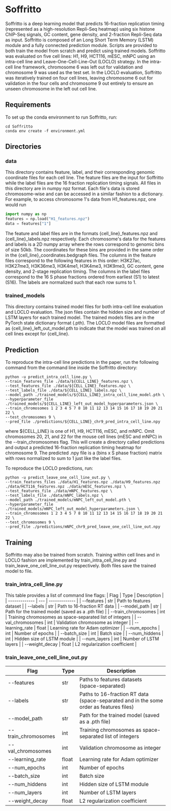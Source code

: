 # Soffritto
Soffritto is a deep learning model that predicts 16-fraction replication timing (represented as a high-resolution Repli-Seq heatmap) using six histone ChIP-Seq signals, GC content, gene density, and 2-fraction Repli-Seq data as input. Soffritto is composed of an Long Short Term Memory (LSTM) module and a fully connected prediction module. Scripts are provided to both train the model from scratch and predict using trained models. Soffritto was evaluated on five cell lines: H1, H9, HCT116, mESC, mNPC using an intra-cell line and Leave-One-Cell-Line-Out (LOCLO) strategy. In the intra-cell line framework, chromosome 6 was left out for validation and chromosome 9 was used as the test set. In the LOCLO evaluation, Soffritto was iteratively trained on four cell lines, leaving chromosome 6 out for validation in the four cells and chromosome 9 out entirely to ensure an unseen chromosome in the left out cell line.

## Requirements
To set up the conda environment to run Soffritto, run:
```
cd Soffritto
conda env create -f environment.yml
```

## Directories 
### data
This directory contains feature, label, and their corresponding genomic coordinate files for each cell line. The feature files are the input for Soffritto while the label files are the 16 fraction replication timing signals. All files in this directory are in numpy npz format. Each file's data is stored chromosome-wise and can be accessed in a similar fashion to a dictionary. For example, to access chromosome 1's data from H1_features.npz, one would run 
```python
import numpy as np
features = np.load("H1_features.npz")
data = features["1"]
```
The feature and label files are in the formats {cell_line}_features.npz and {cell_line}_labels.npz respectively. Each chromosome's data for the features and labels is a 2D numpy array where the rows correspond to genomic bins of size 50kb. The coordinates for these bins are provided in the same order in the {cell_line}_coordinates.bedgraph files. The columns in the feature files correspond to the following features in this order: H3K27ac, H3K27me3, H3K36me3, H3K4me1, H3K4me3, H3K9me3, GC content, gene density, and 2-stage replication timing. The columns in the label files correspond to the 16 S phase fractions ordered from earliest (S1) to latest (S16). The labels are normalized such that each row sums to 1.

### trained_models
This directory contains trained model files for both intra-cell line evaluation and LOCLO evaluation. The json files contain the hidden size and number of LSTM layers for each trained model. The trained models files are in the PyTorch state dictionary format (.pth). The LOCLO model files are formatted as {cell_line}_left_out_model.pth to indicate that the model was trained on all cell lines except for {cell_line}. 

## Prediction
To reproduce the intra-cell line predictions in the paper, run the following command from the command line inside the Soffritto directory: 
```
python -u predict_intra_cell_line.py \
--train_features_file ./data/${CELL_LINE}_features.npz \
--test_features_file ./data/${CELL_LINE}_features.npz \
--test_labels_file ./data/${CELL_LINE}_labels.npz \
--model_path ./trained_models/${CELL_LINE}_intra_cell_line_model.pth \
--hyperparameter_file ./trained_models/${CELL_LINE}_left_out_model_hyperparameters.json \
--train_chromosomes 1 2 3 4 5 7 8 10 11 12 13 14 15 16 17 18 19 20 21 22 \
--test_chromosomes 9 \
--pred_file ./predictions/${CELL_LINE}_chr9_pred_intra_cell_line.npy
```
where ${CELL_LINE} is one of H1, H9, HCT116, mESC, and mNPC. Omit chromosomes 20, 21, and 22 for the mouse cell lines (mESC and mNPC) in the --train_chromosomes flag. This will create a directory called predictions and output a predicted 16-fraction replication timing heatmap for chromosome 9. The predicted .npy file is a (bins x S phase fraction) matrix with rows normalized to sum to 1 just like the label files. 

To reproduce the LOCLO predictions, run:
```
python -u predict_leave_one_cell_line_out.py \
--train_features_files ./data/H1_features.npz ./data/H9_features.npz ./data/HCT116_features.npz ./data/mESC_features.npz \
--test_features_file ./data/mNPC_features.npz \
--test_labels_file ./data/mNPC_labels.npz \
--model_path ./trained_models/mNPC_left_out_model.pth \
--hyperparameter_file ./trained_models/mNPC_left_out_model_hyperparameters.json \
--train_chromosomes 1 2 3 4 5 7 8 10 11 12 13 14 15 16 17 18 19 20 21 22 \
--test_chromosomes 9 \
--pred_file ./predictions/mNPC_chr9_pred_leave_one_cell_line_out.npy
```

## Training
Soffritto may also be trained from scratch. Training within cell lines and in LOCLO fashion are implemented by train_intra_cell_line.py and train_leave_one_cell_line_out.py respectively. Both files save the trained model to file.
### train_intra_cell_line.py
This table provides a list of command line flags:
| Flag  | Type | Description |
| ------------- | --- | ------------- |
| --features | str  |  Path to features dataset |
| --labels | str |    Path to 16-fraction RT data  |
| --model_path  | str  |  Path for the trained model (saved as a .pth file)  |
| --train_chromosomes  | int  | Training chromosomes as space-separated list of integers |
| --val_chromosomes  | int  | Validation chromosome as integer |
| --learning_rate  | float  | Learning rate for Adam optimizer |
| --num_epochs | int  | Number of epochs |
| --batch_size | int  | Batch size |
| --num_hiddens  | int  | Hidden size of LSTM module |
| --num_layers  | int  | Number of LSTM layers |
| --weight_decay | float  | L2 regularization coefficient |

### train_leave_one_cell_line_out.py
| Flag  | Type | Description |
| ------------- | --- | ------------- |
| --features | str  |  Paths to features datasets (space-separated) |
| --labels | str |  Paths to 16-fraction RT data (space-separated and in the some order as features files)  |
| --model_path  | str  |  Path for the trained model (saved as a .pth file)  |
| --train_chromosomes | int  | Training chromosomes as space-separated list of integers |
| --val_chromosomes  | int  | Validation chromosome as integer |
| --learning_rate  | float  | Learning rate for Adam optimizer |
| --num_epochs | int  | Number of epochs |
| --batch_size | int  | Batch size |
| --num_hiddens  | int  | Hidden size of LSTM module |
| --num_layers  | int  | Number of LSTM layers |
| --weight_decay | float  | L2 regularization coefficient |
